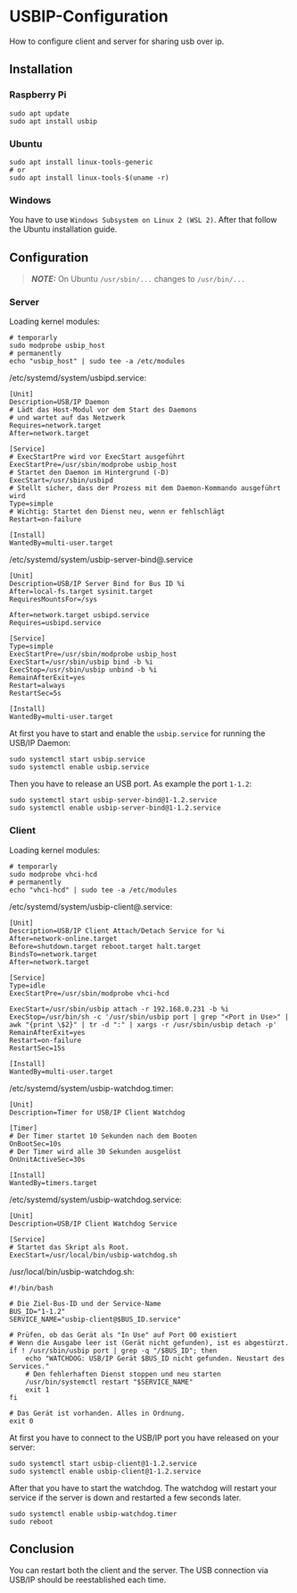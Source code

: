 # USBIP-Configuration
How to configure client and server for sharing usb over ip.

## Installation

### Raspberry Pi

```
sudo apt update
sudo apt install usbip
```

### Ubuntu

```
sudo apt install linux-tools-generic
# or
sudo apt install linux-tools-$(uname -r)
```

### Windows

You have to use `Windows Subsystem on Linux 2 (WSL 2)`. After that follow the Ubuntu installation guide.

## Configuration

> **_NOTE:_**  On Ubuntu `/usr/sbin/...` changes to `/usr/bin/...`

### Server

Loading kernel modules:

```
# temporarly
sudo modprobe usbip_host
# permanently
echo "usbip_host" | sudo tee -a /etc/modules
```

/etc/systemd/system/usbipd.service:

```
[Unit]
Description=USB/IP Daemon
# Lädt das Host-Modul vor dem Start des Daemons
# und wartet auf das Netzwerk
Requires=network.target
After=network.target

[Service]
# ExecStartPre wird vor ExecStart ausgeführt
ExecStartPre=/usr/sbin/modprobe usbip_host
# Startet den Daemon im Hintergrund (-D)
ExecStart=/usr/sbin/usbipd
# Stellt sicher, dass der Prozess mit dem Daemon-Kommando ausgeführt wird
Type=simple
# Wichtig: Startet den Dienst neu, wenn er fehlschlägt
Restart=on-failure

[Install]
WantedBy=multi-user.target
```

/etc/systemd/system/usbip-server-bind@.service

```
[Unit]
Description=USB/IP Server Bind for Bus ID %i
After=local-fs.target sysinit.target
RequiresMountsFor=/sys

After=network.target usbipd.service
Requires=usbipd.service

[Service]
Type=simple
ExecStartPre=/usr/sbin/modprobe usbip_host
ExecStart=/usr/sbin/usbip bind -b %i
ExecStop=/usr/sbin/usbip unbind -b %i
RemainAfterExit=yes
Restart=always
RestartSec=5s

[Install]
WantedBy=multi-user.target
```

At first you have to start and enable the `usbip.service` for running the USB/IP Daemon:

```
sudo systemctl start usbip.service
sudo systemctl enable usbip.service
```

Then you have to release an USB port. As example the port `1-1.2`:

```
sudo systemctl start usbip-server-bind@1-1.2.service
sudo systemctl enable usbip-server-bind@1-1.2.service
```

### Client

Loading kernel modules:

```
# temporarly
sudo modprobe vhci-hcd
# permanently
echo "vhci-hcd" | sudo tee -a /etc/modules
```

/etc/systemd/system/usbip-client@.service:

```
[Unit]
Description=USB/IP Client Attach/Detach Service for %i
After=network-online.target
Before=shutdown.target reboot.target halt.target
BindsTo=network.target
After=network.target

[Service]
Type=idle
ExecStartPre=/usr/sbin/modprobe vhci-hcd

ExecStart=/usr/sbin/usbip attach -r 192.168.0.231 -b %i
ExecStop=/usr/bin/sh -c '/usr/sbin/usbip port | grep "<Port in Use>" | awk "{print \$2}" | tr -d ":" | xargs -r /usr/sbin/usbip detach -p'
RemainAfterExit=yes
Restart=on-failure
RestartSec=15s

[Install]
WantedBy=multi-user.target
```

/etc/systemd/system/usbip-watchdog.timer:

```
[Unit]
Description=Timer for USB/IP Client Watchdog

[Timer]
# Der Timer startet 10 Sekunden nach dem Booten
OnBootSec=10s
# Der Timer wird alle 30 Sekunden ausgelöst
OnUnitActiveSec=30s

[Install]
WantedBy=timers.target
```

/etc/systemd/system/usbip-watchdog.service:

```
[Unit]
Description=USB/IP Client Watchdog Service

[Service]
# Startet das Skript als Root.
ExecStart=/usr/local/bin/usbip-watchdog.sh
```

/usr/local/bin/usbip-watchdog.sh:

```
#!/bin/bash

# Die Ziel-Bus-ID und der Service-Name
BUS_ID="1-1.2"
SERVICE_NAME="usbip-client@$BUS_ID.service"

# Prüfen, ob das Gerät als "In Use" auf Port 00 existiert
# Wenn die Ausgabe leer ist (Gerät nicht gefunden), ist es abgestürzt.
if ! /usr/sbin/usbip port | grep -q "/$BUS_ID"; then
    echo "WATCHDOG: USB/IP Gerät $BUS_ID nicht gefunden. Neustart des Services."
    # Den fehlerhaften Dienst stoppen und neu starten
    /usr/bin/systemctl restart "$SERVICE_NAME"
    exit 1
fi

# Das Gerät ist vorhanden. Alles in Ordnung.
exit 0
```

At first you have to connect to the USB/IP port you have released on your server:

```
sudo systemctl start usbip-client@1-1.2.service
sudo systemctl enable usbip-client@1-1.2.service
```

After that you have to start the watchdog. The watchdog will restart your service if the server is down and restarted a few seconds later.

```
sudo systemctl enable usbip-watchdog.timer
sudo reboot
```

## Conclusion

You can restart both the client and the server. The USB connection via USB/IP should be reestablished each time.
